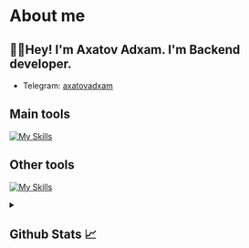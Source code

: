 # About me
<p><h2>👋🏻Hey! I'm Axatov Adxam. I'm Backend developer.</h2></p>

- Telegram:                           [axatovadxam](https://t.me/axatovadxam)
## Main tools
[![My Skills](https://skillicons.dev/icons?i=python,html,css,js)](https://skillicons.dev)

## Other tools
[![My Skills](https://skillicons.dev/icons?i=git,github,postgresql,sqlite,vscode,pycharm,postman)](https://skillicons.dev)

<details>
  <summary><b><h2>Github Stats 📈 <h2></b></summary>
  <a href="[https://github.com/AdxamAxatov]">
    <p align="left">
      <img src="https://github-profile-summary-cards.vercel.app/api/cards/profile-details?username=AdxamAxatov&theme=github_dark">
      <img align="left" src="https://github-profile-summary-cards.vercel.app/api/cards/stats?username=AdxamAxatov&theme=github_dark">
      <img align="left" src="https://github-profile-summary-cards.vercel.app/api/cards/productive-time?username=AdxamAxatov&theme=github_dark&utcOffset=5"><br>
    </p>
  </a> 
</details>
